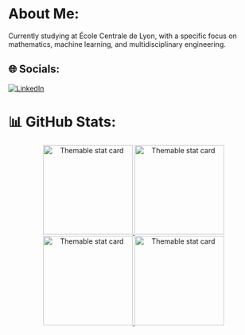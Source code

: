 # About Me:
Currently studying at École Centrale de Lyon, with a specific focus on mathematics, machine learning, and multidisciplinary engineering.<br>

## 🌐 Socials:
[![LinkedIn](https://img.shields.io/badge/LinkedIn-%230077B5.svg?logo=linkedin&logoColor=white)](https://linkedin.com/in/Pierre%20Joly)

# 📊 GitHub Stats:
<p align="middle">
  <a href="https://github.com/Pierre-Joly/#gh-light-mode-only">
    <img height="180" alt="Themable stat card" title="Profile stats" src="https://github-readme-stats.vercel.app/api?username=Pierre-Joly&show_icons=true&count_private=true&custom_title=BSoDium's+Github+Stats&include_all_commits=true&bg_color=00000000&hide_border=true"/>
  </a>
  <a href="https://github.com/Pierre-Joly/#gh-dark-mode-only">
    <img height="180" alt="Themable stat card" title="Profile stats" src="https://github-readme-stats.vercel.app/api?username=Pierre-Joly&show_icons=true&count_private=true&custom_title=Activity+Stats&include_all_commits=true&bg_color=00000000&hide_border=true&theme=github_dark"/>
  </a>
  <a href="https://github.com/Pierre-Joly/#gh-light-mode-only">
      <img height="180" alt="Themable stat card" title="Top languages" src="https://github-readme-stats.vercel.app/api/top-langs/?username=Pierre-Joly&hide=scss,jupyter%20notebook&layout=compact&bg_color=00000000&hide_border=true&langs_count=10"/>
  </a>
  <a href="https://github.com/Pierre-Joly/#gh-dark-mode-only">
      <img height="180" alt="Themable stat card" title="Top languages" src="https://github-readme-stats.vercel.app/api/top-langs/?username=Pierre-Joly&hide=scss,jupyter%20notebook&layout=compact&bg_color=00000000&hide_border=true&langs_count=10&theme=github_dark"/>
  </a>
</p>

